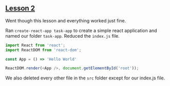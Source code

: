 ## [Lesson 2](https://egghead.io/lessons/react-set-up-a-react-environment-with-create-react-app)

Went though this lesson and everything worked just fine. 

Ran `create-react-app task-app` to create a simple react application and named our folder `task-app`. Reduced the `index.js` file. 

```js
import React from 'react';
import ReactDOM from 'react-dom';

const App = () => 'Hello World'

ReactDOM.render(<App />, document.getElementById('root'));
```

We also deleted every other file in the `src` folder except for our index.js file. 
